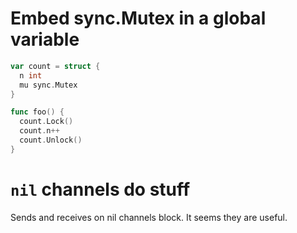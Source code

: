 # Embed sync.Mutex in a global variable
```go
var count = struct {
  n int
  mu sync.Mutex
}

func foo() {
  count.Lock()
  count.n++
  count.Unlock()
}
```

# `nil` channels do stuff
Sends and receives on nil channels block. It seems they are useful.
